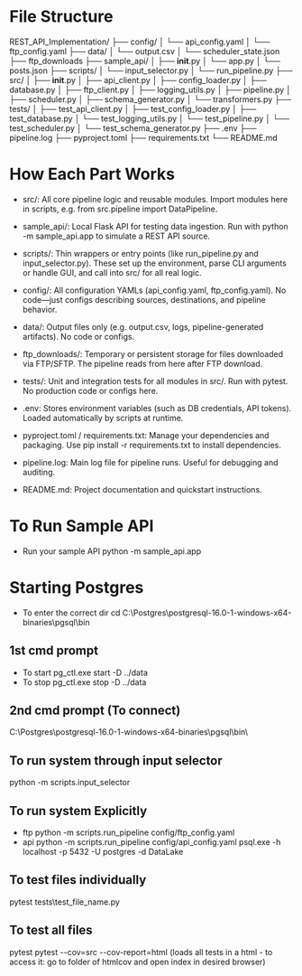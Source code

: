 # File Structure
REST_API_Implementation/
├── config/
│   └── api_config.yaml
│   └── ftp_config.yaml
├── data/
│   └── output.csv
│   └── scheduler_state.json
├── ftp_downloads
├── sample_api/
│   ├── __init__.py
│   └── app.py
│   └── posts.json
├── scripts/
│   └── input_selector.py
│   └── run_pipeline.py
├── src/
│   ├── __init__.py
│   ├── api_client.py
│   ├── config_loader.py
│   ├── database.py
│   ├── ftp_client.py
│   ├── logging_utils.py
│   ├── pipeline.py
│   ├── scheduler.py
│   ├── schema_generator.py
│   └── transformers.py
├── tests/
│   ├── test_api_client.py
│   ├── test_config_loader.py
│   ├── test_database.py
│   └── test_logging_utils.py
│   └── test_pipeline.py
│   └── test_scheduler.py
│   └── test_schema_generator.py
├── .env
├── pipeline.log
├── pyproject.toml
├── requirements.txt
└── README.md

# How Each Part Works
- src/: All core pipeline logic and reusable modules.
Import modules here in scripts, e.g. from src.pipeline import DataPipeline.

- sample_api/: Local Flask API for testing data ingestion.
Run with python -m sample_api.app to simulate a REST API source.

- scripts/: Thin wrappers or entry points (like run_pipeline.py and input_selector.py).
These set up the environment, parse CLI arguments or handle GUI, and call into src/ for all real logic.

- config/: All configuration YAMLs (api_config.yaml, ftp_config.yaml).
No code—just configs describing sources, destinations, and pipeline behavior.

- data/: Output files only (e.g. output.csv, logs, pipeline-generated artifacts).
No code or configs.

- ftp_downloads/: Temporary or persistent storage for files downloaded via FTP/SFTP.
The pipeline reads from here after FTP download.

- tests/: Unit and integration tests for all modules in src/.
Run with pytest. No production code or configs here.

- .env: Stores environment variables (such as DB credentials, API tokens).
Loaded automatically by scripts at runtime.

- pyproject.toml / requirements.txt: Manage your dependencies and packaging.
Use pip install -r requirements.txt to install dependencies.

- pipeline.log: Main log file for pipeline runs. Useful for debugging and auditing.

- README.md: Project documentation and quickstart instructions.

# To Run Sample API
- Run your sample API
python -m sample_api.app

# Starting Postgres
- To enter the correct dir
cd C:\Postgres\postgresql-16.0-1-windows-x64-binaries\pgsql\bin

## 1st cmd prompt 
- To start
pg_ctl.exe start -D ../data
- To stop
pg_ctl.exe stop -D ../data

## 2nd cmd prompt (To connect)
C:\Postgres\postgresql-16.0-1-windows-x64-binaries\pgsql\bin\

## To run system through input selector
python -m scripts.input_selector

## To run system Explicitly
- ftp
python -m scripts.run_pipeline config/ftp_config.yaml
- api
python -m scripts.run_pipeline config/api_config.yaml
psql.exe -h localhost -p 5432 -U postgres -d DataLake
## To test files individually
pytest tests\test_file_name.py

## To test all files
pytest
pytest --cov=src --cov-report=html 
(loads all tests in a html - to access it: go to folder of htmlcov and open index in desired browser)